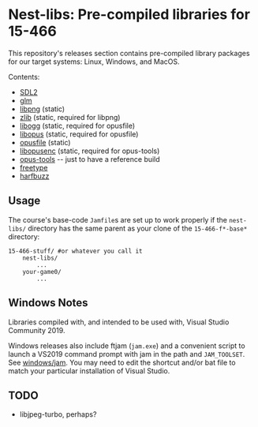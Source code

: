 # Nest-libs: Pre-compiled libraries for 15-466

This repository's releases section contains pre-compiled library packages for our target systems: Linux, Windows, and MacOS.

Contents:
 - [SDL2](http://libsdl.org/)
 - [glm](https://glm.g-truc.net/)
 - [libpng](http://www.libpng.org/pub/png/libpng.html) (static)
 - [zlib](http://www.zlib.net/) (static, required for libpng)
 - [libogg](https://xiph.org/) (static, required for opusfile)
 - [libopus](https://opus-codec.org/) (static, required for opusfile)
 - [opusfile](https://opus-codec.org/) (static)
 - [libopusenc](https://opus-codec.org/) (static, required for opus-tools)
 - [opus-tools](https://opus-codec.org/) -- just to have a reference build
 - [freetype](https://freetype.org/)
 - [harfbuzz](https://harfbuzz.github.io/)

## Usage

The course's base-code `Jamfile`s are set up to work properly if the `nest-libs/` directory has the same parent as your clone of the `15-466-f*-base*` directory:

```
15-466-stuff/ #or whatever you call it
	nest-libs/
		...
	your-game0/
		...
```

## Windows Notes

Libraries compiled with, and intended to be used with, Visual Studio Community 2019.

Windows releases also include ftjam (`jam.exe`) and a convenient script to launch a VS2019 command prompt with jam in the path and `JAM_TOOLSET`. See [windows/jam](windows/jam). You may need to edit the shortcut and/or bat file to match your particular installation of Visual Studio.

## TODO

 - libjpeg-turbo, perhaps?
